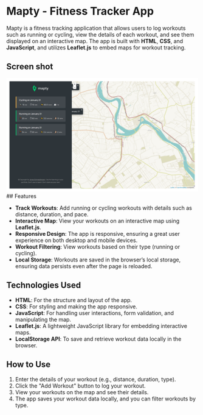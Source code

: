 # Mapty - Fitness Tracker App

Mapty is a fitness tracking application that allows users to log workouts such as running or cycling, view the details of each workout, and see them displayed on an interactive map. The app is built with **HTML**, **CSS**, and **JavaScript**, and utilizes **Leaflet.js** to embed maps for workout tracking.

## Screen shot

<img src="mapty.png" alt="screenShot"/>
## Features

- **Track Workouts**: Add running or cycling workouts with details such as distance, duration, and pace.
- **Interactive Map**: View your workouts on an interactive map using **Leaflet.js**.
- **Responsive Design**: The app is responsive, ensuring a great user experience on both desktop and mobile devices.
- **Workout Filtering**: View workouts based on their type (running or cycling).
- **Local Storage**: Workouts are saved in the browser’s local storage, ensuring data persists even after the page is reloaded.

## Technologies Used

- **HTML**: For the structure and layout of the app.
- **CSS**: For styling and making the app responsive.
- **JavaScript**: For handling user interactions, form validation, and manipulating the map.
- **Leaflet.js**: A lightweight JavaScript library for embedding interactive maps.
- **LocalStorage API**: To save and retrieve workout data locally in the browser.

## How to Use

1. Enter the details of your workout (e.g., distance, duration, type).
2. Click the "Add Workout" button to log your workout.
3. View your workouts on the map and see their details.
4. The app saves your workout data locally, and you can filter workouts by type.
